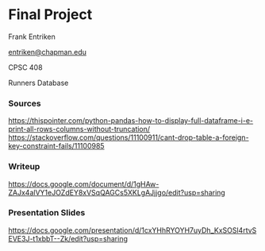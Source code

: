 # Final Project

Frank Entriken

entriken@chapman.edu

CPSC 408

Runners Database


### Sources

https://thispointer.com/python-pandas-how-to-display-full-dataframe-i-e-print-all-rows-columns-without-truncation/
https://stackoverflow.com/questions/11100911/cant-drop-table-a-foreign-key-constraint-fails/11100985


### Writeup

https://docs.google.com/document/d/1gHAw-ZAJx4alVY1eJOZdEY8xVSqQAGCs5XKLgAJjjgo/edit?usp=sharing


### Presentation Slides

https://docs.google.com/presentation/d/1cxYHhRYOYH7uyDh_KxSOSl4rtvSEVE3J-t1xbbT--Zk/edit?usp=sharing


